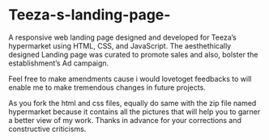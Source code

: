 # Teeza-s-landing-page-
A responsive web landing page designed and developed for Teeza’s hypermarket  using HTML, CSS, and JavaScript. The aesthethically designed Landing page 
was curated to promote sales and also, bolster the establishment’s Ad campaign. 

Feel free to make amendments cause i would lovetoget feedbacks to will enable me to make tremendous changes in future projects.

As you fork the html and css files, equally do same with the zip file named hypermarket because it contains all the pictures that will help you to garner a better view of my work.
Thanks in advance for your corrections and constructive criticisms.
